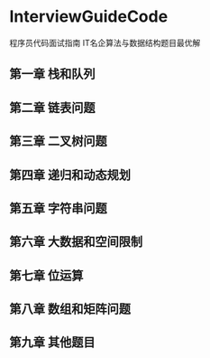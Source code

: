 # InterviewGuideCode
程序员代码面试指南 IT名企算法与数据结构题目最优解

## 第一章 栈和队列

## 第二章 链表问题

## 第三章 二叉树问题

## 第四章 递归和动态规划

## 第五章 字符串问题

## 第六章 大数据和空间限制

## 第七章 位运算

## 第八章 数组和矩阵问题

## 第九章 其他题目